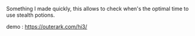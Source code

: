 Something I made quickly, this allows to check when's the optimal time to use stealth potions.

demo : https://outerark.com/hi3/